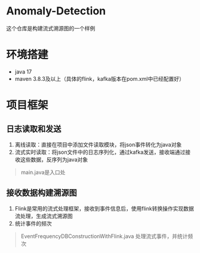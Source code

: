 # Anomaly-Detection

这个仓库是构建流式溯源图的一个样例

# 环境搭建

- java 17
- maven 3.8.3及以上（具体的flink，kafka版本在pom.xml中已经配置好）

# 项目框架

## 日志读取和发送

1. 离线读取：直接在项目中添加文件读取模块，将json事件转化为java对象
2. 流式实时读取：将json文件中的日志序列化，通过kafka发送，接收端通过接收这些数据，反序列为java对象

> main.java是入口处

## 接收数据构建溯源图

1. Flink是常用的流式处理框架，接收到事件信息后，使用flink转换操作实现数据流处理，生成流式溯源图
2. 统计事件的频次

> EventFrequencyDBConstructionWithFlink.java 处理流式事件，并统计频次
